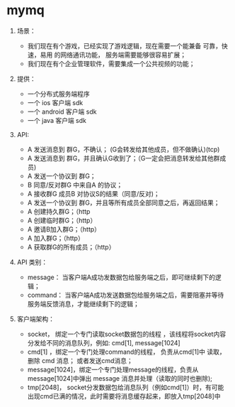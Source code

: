 # mymq

1.  场景：
    * 我们现在有个游戏，已经实现了游戏逻辑，现在需要一个能兼备 可靠，快速，易用 的网络通讯功能， 服务端需要能够很容易扩展；
    * 我们现在有个企业管理软件，需要集成一个公共视频的功能；
    
    
2.  提供：
    * 一个分布式服务端程序
    * 一个 ios 客户端 sdk
    * 一个 android 客户端 sdk
    * 一个 java 客户端 sdk


3.  API:
    * A 发送消息到 群G，不确认； (G会转发给其他成员，但不做确认)(tcp)
    * A 发送消息到 群G，并且确认G收到了；（G一定会把消息转发给其他群成员)
    * A 发送一个协议到 群G；
    * B 同意/反对群G 中来自A 的协议；
    * A 接收群G 成员B 对协议S的结果（同意/反对)；
    * A 发送一个协议到 群G，并且等所有成员全部同意之后，再返回结果；
    * A 创建持久群G；（http
    * A 创建临时群G；（http）
    * A 邀请B加入群G；（http）
    * A 加入群G；（http）
    * A 获取群G的所有成员；（http）

4. API 类别：
    * message： 当客户端A成功发数据包给服务端之后，即可继续剩下的逻辑；
    * command： 当客户端A成功发送数据包给服务端之后，需要阻塞并等待服务端反馈消息，才能继续剩下的逻辑；

5. 客户端架构：
    * socket， 绑定一个专门读取socket数据包的线程 ，该线程将socket内容分发给不同的消息队列，例如: cmd[1], message[1024]
    * cmd[1] ，绑定一个专门处理command的线程， 负责从cmd[1]中 读取，删除 cmd 消息； 或者发送cmd消息；
    * message[1024]，绑定一个专门处理message的线程，负责从message[1024]中弹出 message 消息并处理（读取的同时也删除);
    * tmp[2048]， socket分发数据包给消息队列（例如cmd[1]）时，有可能出现cmd已满的情况，此时需要将消息缓存起来，即放入tmp[2048]中
